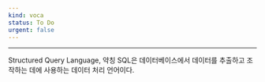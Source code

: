 ```yaml
---
kind: voca
status: To Do
urgent: false
---
```

***
Structured Query Language, 약칭 SQL은 데이터베이스에서 데이터를 추출하고 조작하는 데에 사용하는 데이터 처리 언어이다.